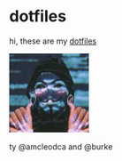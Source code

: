 # dotfiles

hi, these are my [dotfiles](https://dotfiles.github.io)

![glamanonymous](/glamanon.jpeg)

ty @amcleodca and @burke
